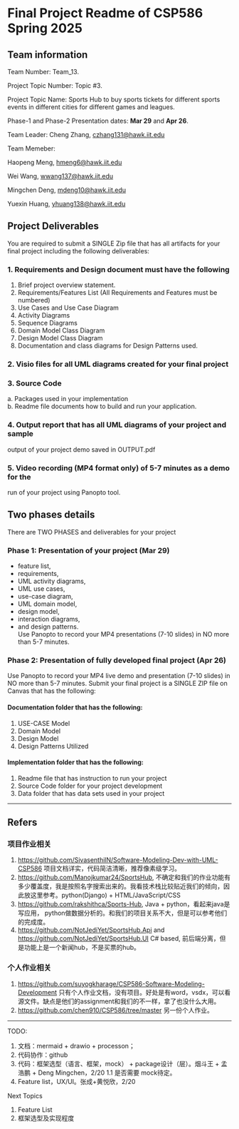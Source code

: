 # Final Project Readme of CSP586 Spring 2025

## Team information

Team Number: Team_13.

Project Topic Number: Topic #3.

Project Topic Name: Sports Hub to buy sports tickets for different sports events in different cities for different games and leagues.

Phase-1 and Phase-2 Presentation dates: **Mar 29** and **Apr 26**.

Team Leader: Cheng Zhang, <czhang131@hawk.iit.edu>

Team Memeber:

Haopeng Meng, <hmeng6@hawk.iit.edu>

Wei Wang, <wwang137@hawk.iit.edu>

Mingchen Deng, <mdeng10@hawk.iit.edu>

Yuexin Huang, <yhuang138@hawk.iit.edu>

## Project Deliverables

You are required to submit a SINGLE Zip file that has all artifacts for your
final project including the following deliverables:

### 1. Requirements and Design document must have the following

1) Brief project overview statement.
2) Requirements/Features List (All Requirements and Features
must be numbered)
3) Use Cases and Use Case Diagram
4) Activity Diagrams
5) Sequence Diagrams
6) Domain Model Class Diagram
7) Design Model Class Diagram
8) Documentation and class diagrams for Design Patterns used.

### 2. Visio files for all UML diagrams created for your final project

### 3. Source Code

a. Packages used in your implementation  
b. Readme file documents how to build and run your application.

### 4. Output report that has all UML diagrams of your project and sample

output of your project demo saved in OUTPUT.pdf

### 5. Video recording (MP4 format only) of 5-7 minutes as a demo for the

run of your project using Panopto tool.

## Two phases details

There are TWO PHASES and deliverables for your project

### Phase 1: Presentation of your project  (Mar 29)

- feature list,  
- requirements, 
- UML activity diagrams,  
- UML use cases,  
- use-case diagram,  
- UML domain model,  
- design model,  
- interaction diagrams,  
- and design patterns.  
Use Panopto to record your MP4 presentations (7-10 slides) in NO more than 5-7 minutes.

### Phase 2: Presentation of fully developed final project (Apr 26)

Use Panopto to record your MP4 live demo and presentation (7-10 slides) in NO more than 5-7 minutes. Submit your final project is a SINGLE ZIP file on Canvas that has the following:

#### Documentation folder that has the following:

1. USE-CASE Model
2. Domain Model
3. Design Model
4. Design Patterns Utilized

#### Implementation folder that has the following:

1. Readme file that has instruction to run your project
2. Source Code folder for your project development
3. Data folder that has data sets used in your project

---

## Refers

### 项目作业相关

1. <https://github.com/SivasenthilN/Software-Modeling-Dev-with-UML-CSP586> 项目文档详实，代码简洁清晰，推荐像素级学习。
1. <https://github.com/Manojkumar24/SportsHub>, 不确定和我们的作业功能有多少覆盖度，我是按照名字搜索出来的。我看技术栈比较贴近我们的倾向，因此放这里参考。python(Django) + HTML/JavaScript/CSS
1. <https://github.com/rakshithca/Sports-Hub>, Java + python，看起来java是写应用， python做数据分析的。和我们的项目关系不大，但是可以参考他们的完成度。
1. <https://github.com/NotJediYet/SportsHub.Api> and <https://github.com/NotJediYet/SportsHub.UI> C# based, 前后端分离，但是功能上是一个新闻hub，不是买票的hub。

### 个人作业相关

1. <https://github.com/suyogkharage/CSP586-Software-Modeling-Development> 只有个人作业文档，没有项目。好处是有word，vsdx，可以看源文件。缺点是他们的assignment和我们的不一样，拿了也没什么大用。
1. <https://github.com/chen910/CSP586/tree/master> 另一份个人作业。

---

TODO:

1. 文档：mermaid + drawio + processon；
1. 代码协作：github
1. 代码：框架选型（语言、框架，mock） + package设计（层）。烟斗王 + 孟浩鹏 + Deng Mingchen，2/20
 1.1 是否需要 mock待定。
1. Feature list，UX/UI。张成+黄悦欣，2/20

Next Topics

1. Feature List
1. 框架选型及实现程度
